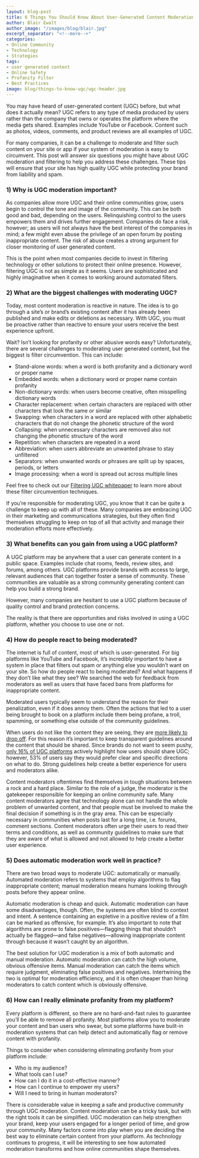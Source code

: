 ```yaml
---
layout: blog-post
title: 6 Things You Should Know About User-Generated Content Moderation
author: Blair Ewalt
author_image: "/images/blog/blair.jpg"
excerpt_separator: "<!--more-->"
categories:
- Online Community
- Technology
- Strategies
tags:
- user generated content
- Online Safety
- Profanity Filter
- Best Practices
image: blog/things-to-know-ugc/ugc-header.jpg
---
```


You may have heard of user-generated content (UGC) before, but what does it actually mean? UGC refers to any type of media produced by users rather than the company that owns or operates the platform where the media gets shared. Examples include YouTube or Facebook. Content such as photos, videos, comments, and product reviews are all examples of UGC. 

<!--more-->

For many companies, it can be a challenge to moderate and filter such content on your site or app if your system of moderation is easy to circumvent. This post will answer six questions you might have about UGC moderation and filtering to help you address these challenges. These tips will ensure that your site has high quality UGC while protecting your brand from liability and spam. 

### 1) Why is UGC moderation important?

As companies allow more UGC and their online communities grow, users begin to control the tone and image of the community. This can be both good and bad, depending on the users. Relinquishing control to the users empowers them and drives further engagement. Companies do face a risk, however; as users will not always have the best interest of the companies in mind; a few might even abuse the privilege of an open forum by posting inappropriate content. The risk of abuse creates a strong argument for closer monitoring of user generated content. 

This is the point when most companies decide to invest in filtering technology or other solutions to protect their online presence. However, filtering UGC is not as simple as it seems. Users are sophisticated and highly imaginative when it comes to working around automated filters.

### 2) What are the biggest challenges with moderating UGC?

Today, most content moderation is reactive in nature. The idea is to go through a site’s or brand’s existing content after it has already been published and make edits or deletions as necessary. With UGC, you must be proactive rather than reactive to ensure your users receive the best experience upfront.

Wait? Isn’t looking for profanity or other abusive words easy? Unfortunately, there are several challenges to moderating user generated content, but the biggest is filter circumvention. This can include:

* Stand-alone words: when a word is both profanity and a dictionary word or proper name
* Embedded words: when a dictionary word or proper name contain profanity
* Non-dictionary words: when users become creative, often misspelling dictionary words
* Character replacement: when certain characters are replaced with other characters that look the same or similar
* Swapping: when characters in a word are replaced with other alphabetic characters that do not change the phonetic structure of the word
* Collapsing: when unnecessary characters are removed also not changing the phonetic structure of the word
* Repetition: when characters are repeated in a word
* Abbreviation: when users abbreviate an unwanted phrase to stay unfiltered
* Separators: when unwanted words or phrases are split up by spaces, periods, or letters 
* Image processing: when a word is spread out across multiple lines 

Feel free to check out our [Filtering UGC whitepaper](/resources/Filtering-UGC-Whitepaper.pdf) to learn more about these filter circumvention techniques. 

If you’re responsible for moderating UGC, you know that it can be quite a challenge to keep up with all of these. Many companies are embracing UGC in their marketing and communications strategies, but they often find themselves struggling to keep on top of all that activity and manage their moderation efforts more effectively.  

### 3) What benefits can you gain from using a UGC platform?

A UGC platform may be anywhere that a user can generate content in a public space. Examples include chat rooms, feeds, review sites, and forums, among others. UGC platforms provide brands with access to large, relevant audiences that can together foster a sense of community. These communities are valuable as a strong community generating content can help you build a strong brand. 

However, many companies are hesitant to use a UGC platform because of quality control and brand protection concerns. 

The reality is that there are opportunities and risks involved in using a UGC platform, whether you choose to use one or not. 

### 4) How do people react to being moderated?

The internet is full of content, most of which is user-generated. For big platforms like YouTube and Facebook, it’s incredibly important to have a system in place that filters out spam or anything else you wouldn’t want on your site. So how do people react to being moderated? And what happens if they don’t like what they see? We searched the web for feedback from moderators as well as users that have faced bans from platforms for inappropriate content. 

Moderated users typically seem to understand the reason for their penalization, even if it does annoy them. Often the actions that led to a user being brought to book on a platform include them being profane, a troll, spamming, or something else outside of the community guidelines. 

When users do not like the content they are seeing, they are [more likely to drop off](/blog/2015/01/22/moderation-teams-technology-improving-customer-retention). For this reason it’s important to keep transparent guidelines around the content that should be shared. Since brands do not want to seem pushy, [only 16% of UGC platforms](https://www.businesswire.com/news/home/20160503005382/en/Offerpop-Survey-Identifies-Gaps-Consumers-Marketers-User-Generated) actively highlight how users should share UGC; however, 53% of users say they would prefer clear and specific directions on what to do. Strong guidelines help create a better experience for users and moderators alike. 

Content moderators oftentimes find themselves in tough situations between a rock and a hard place. Similar to the role of a judge, the moderator is the gatekeeper responsible for keeping an online community safe. Many content moderators agree that technology alone can not handle the whole problem of unwanted content, and that people must be involved to make the final decision if something is in the gray area. This can be especially necessary in communities when posts last for a long time, i.e. forums, comment sections. Content moderators often urge their users to read their terms and conditions, as well as community guidelines to make sure that they are aware of what is allowed and not allowed to help create a better user experience. 

### 5) Does automatic moderation work well in practice?

There are two broad ways to moderate UGC: automatically or manually. Automated moderation refers to systems that employ algorithms to flag inappropriate content; manual moderation means humans looking through posts before they appear online.

Automatic moderation is cheap and quick. Automatic moderation can have some disadvantages, though. Often, the systems are often blind to context and intent. A sentence containing an expletive in a positive review of a film can be marked as offensive, for example. It’s also important to note that algorithms are prone to false positives—flagging things that shouldn’t actually be flagged—and false negatives—allowing inappropriate content through because it wasn’t caught by an algorithm.

The best solution for UGC moderation is a mix of both automatic and manual moderation. Automatic moderation can catch the high volume, obvious offensive items. Manual moderation can catch the items which require judgment, eliminating false positives and negatives. Intertwining the two is optimal for moderation efficiency, and it is often cheaper than hiring moderators to catch content which is obviously offensive. 

### 6) How can I really eliminate profanity from my platform?

Every platform is different, so there are no hard-and-fast rules to guarantee you’ll be able to remove all profanity. Most platforms allow you to moderate your content and ban users who swear, but some platforms have built-in moderation systems that can help detect and automatically flag or remove content with profanity. 

Things to consider when considering eliminating profanity from your platform include: 

* Who is my audience? 
* What tools can I use? 
* How can I do it in a cost-effective manner? 
* How can I continue to empower my users? 
* Will I need to bring in human moderators?

There is considerable value in keeping a safe and productive community through UGC moderation. Content moderation can be a tricky task, but with the right tools it can be simplified. UGC moderation can help strengthen your brand, keep your users engaged for a longer period of time, and grow your community. Many factors come into play when you are deciding the best way to eliminate certain content from your platform. As technology continues to progress, it will be interesting to see how automated moderation transforms and how online communities shape themselves. 

